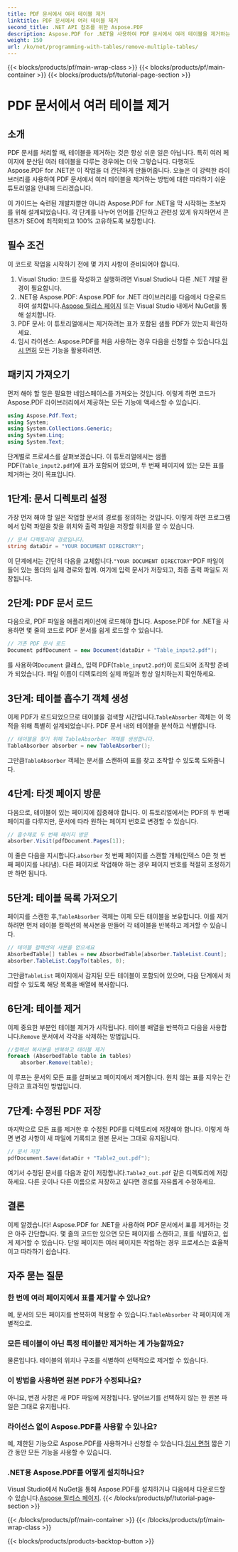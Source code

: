 ```yaml
---
title: PDF 문서에서 여러 테이블 제거
linktitle: PDF 문서에서 여러 테이블 제거
second_title: .NET API 참조를 위한 Aspose.PDF
description: Aspose.PDF for .NET을 사용하여 PDF 문서에서 여러 테이블을 제거하는 방법을 알아보세요. 코드 예제, FAQ 및 자세한 설명이 포함된 단계별 가이드입니다.
weight: 150
url: /ko/net/programming-with-tables/remove-multiple-tables/
---
```


{{< blocks/products/pf/main-wrap-class >}}
{{< blocks/products/pf/main-container >}}
{{< blocks/products/pf/tutorial-page-section >}}

# PDF 문서에서 여러 테이블 제거

## 소개

PDF 문서를 처리할 때, 테이블을 제거하는 것은 항상 쉬운 일은 아닙니다. 특히 여러 페이지에 분산된 여러 테이블을 다루는 경우에는 더욱 그렇습니다. 다행히도 Aspose.PDF for .NET은 이 작업을 더 간단하게 만들어줍니다. 오늘은 이 강력한 라이브러리를 사용하여 PDF 문서에서 여러 테이블을 제거하는 방법에 대한 따라하기 쉬운 튜토리얼을 안내해 드리겠습니다.

이 가이드는 숙련된 개발자뿐만 아니라 Aspose.PDF for .NET을 막 시작하는 초보자를 위해 설계되었습니다. 각 단계를 나누어 언어를 간단하고 관련성 있게 유지하면서 콘텐츠가 SEO에 최적화되고 100% 고유하도록 보장합니다.

## 필수 조건

이 코드로 작업을 시작하기 전에 몇 가지 사항이 준비되어야 합니다.

1. Visual Studio: 코드를 작성하고 실행하려면 Visual Studio나 다른 .NET 개발 환경이 필요합니다.
2. .NET용 Aspose.PDF: Aspose.PDF for .NET 라이브러리를 다음에서 다운로드하여 설치합니다.[Aspose 릴리스 페이지](https://releases.aspose.com/pdf/net/) 또는 Visual Studio 내에서 NuGet을 통해 설치합니다.
3. PDF 문서: 이 튜토리얼에서는 제거하려는 표가 포함된 샘플 PDF가 있는지 확인하세요.
4.  임시 라이센스: Aspose.PDF를 처음 사용하는 경우 다음을 신청할 수 있습니다.[임시 면허](https://purchase.aspose.com/temporary-license/) 모든 기능을 활용하려면.

## 패키지 가져오기

먼저 해야 할 일은 필요한 네임스페이스를 가져오는 것입니다. 이렇게 하면 코드가 Aspose.PDF 라이브러리에서 제공하는 모든 기능에 액세스할 수 있습니다.

```csharp
using Aspose.Pdf.Text;
using System;
using System.Collections.Generic;
using System.Linq;
using System.Text;
```

단계별로 프로세스를 살펴보겠습니다. 이 튜토리얼에서는 샘플 PDF(`Table_input2.pdf`)에 표가 포함되어 있으며, 두 번째 페이지에 있는 모든 표를 제거하는 것이 목표입니다.

## 1단계: 문서 디렉토리 설정
가장 먼저 해야 할 일은 작업할 문서의 경로를 정의하는 것입니다. 이렇게 하면 프로그램에서 입력 파일을 찾을 위치와 출력 파일을 저장할 위치를 알 수 있습니다.

```csharp
// 문서 디렉토리의 경로입니다.
string dataDir = "YOUR DOCUMENT DIRECTORY";
```

 이 단계에서는 간단히 다음을 교체합니다.`"YOUR DOCUMENT DIRECTORY"`PDF 파일이 들어 있는 폴더의 실제 경로와 함께. 여기에 입력 문서가 저장되고, 최종 출력 파일도 저장됩니다.

## 2단계: PDF 문서 로드
다음으로, PDF 파일을 애플리케이션에 로드해야 합니다. Aspose.PDF for .NET을 사용하면 몇 줄의 코드로 PDF 문서를 쉽게 로드할 수 있습니다.

```csharp
// 기존 PDF 문서 로드
Document pdfDocument = new Document(dataDir + "Table_input2.pdf");
```

 를 사용하여`Document` 클래스, 입력 PDF(`Table_input2.pdf`)이 로드되어 조작할 준비가 되었습니다. 파일 이름이 디렉토리의 실제 파일과 항상 일치하는지 확인하세요.

## 3단계: 테이블 흡수기 객체 생성
 이제 PDF가 로드되었으므로 테이블을 검색할 시간입니다.`TableAbsorber` 객체는 이 목적을 위해 특별히 설계되었습니다. PDF 문서 내의 테이블을 분석하고 식별합니다.

```csharp
// 테이블을 찾기 위해 TableAbsorber 객체를 생성합니다.
TableAbsorber absorber = new TableAbsorber();
```

 그만큼`TableAbsorber` 객체는 문서를 스캔하여 표를 찾고 조작할 수 있도록 도와줍니다.

## 4단계: 타겟 페이지 방문
다음으로, 테이블이 있는 페이지에 집중해야 합니다. 이 튜토리얼에서는 PDF의 두 번째 페이지를 다루지만, 문서에 따라 원하는 페이지 번호로 변경할 수 있습니다.

```csharp
// 흡수체로 두 번째 페이지 방문
absorber.Visit(pdfDocument.Pages[1]);
```

 이 줄은 다음을 지시합니다.`absorber` 첫 번째 페이지를 스캔할 개체(인덱스 0은 첫 번째 페이지를 나타냄). 다른 페이지로 작업해야 하는 경우 페이지 번호를 적절히 조정하기만 하면 됩니다.

## 5단계: 테이블 목록 가져오기
 페이지를 스캔한 후,`TableAbsorber` 객체는 이제 모든 테이블을 보유합니다. 이를 제거하려면 먼저 테이블 컬렉션의 복사본을 만들어 각 테이블을 반복하고 제거할 수 있습니다.

```csharp
// 테이블 컬렉션의 사본을 얻으세요
AbsorbedTable[] tables = new AbsorbedTable[absorber.TableList.Count];
absorber.TableList.CopyTo(tables, 0);
```

 그만큼`TableList` 페이지에서 감지된 모든 테이블이 포함되어 있으며, 다음 단계에서 처리할 수 있도록 해당 목록을 배열에 복사합니다.

## 6단계: 테이블 제거
 이제 중요한 부분인 테이블 제거가 시작됩니다. 테이블 배열을 반복하고 다음을 사용합니다.`Remove` 문서에서 각각을 삭제하는 방법입니다.

```csharp
//컬렉션 복사본을 반복하고 테이블 제거
foreach (AbsorbedTable table in tables)
    absorber.Remove(table);
```

이 루프는 문서의 모든 표를 살펴보고 페이지에서 제거합니다. 원치 않는 표를 지우는 간단하고 효과적인 방법입니다.

## 7단계: 수정된 PDF 저장
마지막으로 모든 표를 제거한 후 수정된 PDF를 디렉토리에 저장해야 합니다. 이렇게 하면 변경 사항이 새 파일에 기록되고 원본 문서는 그대로 유지됩니다.

```csharp
// 문서 저장
pdfDocument.Save(dataDir + "Table2_out.pdf");
```

 여기서 수정된 문서를 다음과 같이 저장합니다.`Table2_out.pdf` 같은 디렉토리에 저장하세요. 다른 곳이나 다른 이름으로 저장하고 싶다면 경로를 자유롭게 수정하세요.

## 결론

이제 알겠습니다! Aspose.PDF for .NET을 사용하여 PDF 문서에서 표를 제거하는 것은 아주 간단합니다. 몇 줄의 코드만 있으면 모든 페이지를 스캔하고, 표를 식별하고, 쉽게 제거할 수 있습니다. 단일 페이지든 여러 페이지든 작업하는 경우 프로세스는 효율적이고 따라하기 쉽습니다.

## 자주 묻는 질문

### 한 번에 여러 페이지에서 표를 제거할 수 있나요?
 예, 문서의 모든 페이지를 반복하여 적용할 수 있습니다.`TableAbsorber` 각 페이지에 개별적으로.

### 모든 테이블이 아닌 특정 테이블만 제거하는 게 가능할까요?
물론입니다. 테이블의 위치나 구조를 식별하여 선택적으로 제거할 수 있습니다.

### 이 방법을 사용하면 원본 PDF가 수정되나요?
아니요, 변경 사항은 새 PDF 파일에 저장됩니다. 덮어쓰기를 선택하지 않는 한 원본 파일은 그대로 유지됩니다.

### 라이선스 없이 Aspose.PDF를 사용할 수 있나요?
 예, 제한된 기능으로 Aspose.PDF를 사용하거나 신청할 수 있습니다.[임시 면허](https://purchase.aspose.com/temporary-license/) 짧은 기간 동안 모든 기능을 사용할 수 있습니다.

### .NET용 Aspose.PDF를 어떻게 설치하나요?
 Visual Studio에서 NuGet을 통해 Aspose.PDF를 설치하거나 다음에서 다운로드할 수 있습니다.[Aspose 릴리스 페이지](https://releases.aspose.com/pdf/net/).
{{< /blocks/products/pf/tutorial-page-section >}}

{{< /blocks/products/pf/main-container >}}
{{< /blocks/products/pf/main-wrap-class >}}

{{< blocks/products/products-backtop-button >}}
